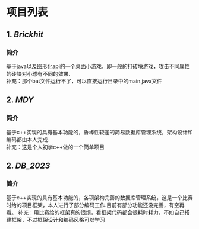 # 项目列表
## 1. ***Brickhit***
### 简介
  基于java以及图形化api的一个桌面小游戏，即一般的打砖块游戏，攻击不同属性的砖块对小球有不同的效果.  
  补充：那个bat文件运行不了，可以直接运行目录中的main.java文件

## 2. ***MDY***
### 简介
  基于c++实现的具有基本功能的，鲁棒性较差的简易数据库管理系统，架构设计和编码都由本人完成.  
  补充：这是个人初学c++做的一个简单项目

## 2. ***DB_2023***
### 简介
  基于c++实现的具有基本功能的，各项架构完善的数据库管理系统，这是一个比赛时给的项目框架，本人进行了部分编码工作.目前有部分功能还没完善，有空再看。
  补充：用比赛给的框架真的很烦，看框架代码都会很耗时耗力，不如自己搭建框架，不过框架设计和编码风格可以学习

